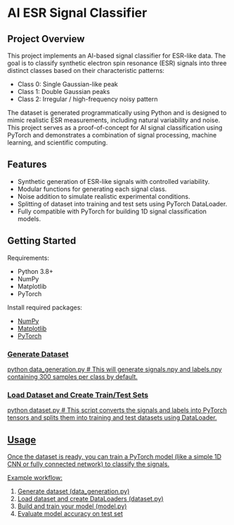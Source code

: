 <h1>AI ESR Signal Classifier</h1>

<h2>Project Overview</h2>
This project implements an AI-based signal classifier for ESR-like data. The goal is to classify synthetic electron spin resonance (ESR) signals into three distinct classes based on their characteristic patterns:
<ul>
  <li>Class 0: Single Gaussian-like peak</li>
  <li>Class 1: Double Gaussian peaks</li>
  <li>Class 2: Irregular / high-frequency noisy pattern</li>
</ul>

The dataset is generated programmatically using Python and is designed to mimic realistic ESR measurements, including natural variability and noise. This project serves as a proof-of-concept for AI signal classification using PyTorch and demonstrates a combination of signal processing, machine learning, and scientific computing.

<h2>Features</h2>
<ul>
  <li>Synthetic generation of ESR-like signals with controlled variability.</li>
  <li>Modular functions for generating each signal class.</li>
  <li>Noise addition to simulate realistic experimental conditions.</li>
  <li>Splitting of dataset into training and test sets using PyTorch DataLoader.</li>
  <li>Fully compatible with PyTorch for building 1D signal classification models.</li>
</ul>

<h2>Getting Started</h2>
Requirements:
<ul>
  <li>Python 3.8+</li>
  <li>NumPy</li>
  <li>Matplotlib</li>
  <li>PyTorch</li>
</ul>
Install required packages: 
<ul>
  <li><a href="https://numpy.org/install/">NumPy</a></li>
  <li><a href="https://matplotlib.org/stable/install/index.html">Matplotlib</li>
  <li><a href="https://pytorch.org/get-started/locally/">PyTorch</li>
</ul>

<h3>Generate Dataset</h3>
python data_generation.py # This will generate signals.npy and labels.npy containing 300 samples per class by default.

<h3>Load Dataset and Create Train/Test Sets</h3>
python dataset.py # This script converts the signals and labels into PyTorch tensors and splits them into training and test datasets using DataLoader.

<h2>Usage</h2>
Once the dataset is ready, you can train a PyTorch model (like a simple 1D CNN or fully connected network) to classify the signals.

Example workflow:<br>
1. Generate dataset (data_generation.py)
2. Load dataset and create DataLoaders (dataset.py)
3. Build and train your model (model.py)
4. Evaluate model accuracy on test set
